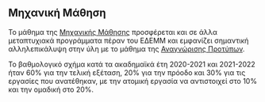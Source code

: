 ## Μηχανική Μάθηση

Το μάθημα της [Μηχανικής Μάθησης](https://dsml.ece.ntua.gr/studies/courses/mechanike-mathese) προσφέρεται και σε άλλα μεταπτυχιακά προγράμματα πέραν του ΕΔΕΜΜ και εμφανίζει σημαντική αλληλεπικάλυψη στην ύλη με το μάθημα της [Αναγνώρισης Προτύπων](https://dsml.ece.ntua.gr/studies/courses/anagnorise-protypon).

Το βαθμολογικό σχήμα κατά τα ακαδημαϊκά έτη 2020-2021 και 2021-2022 ήταν 60% για την τελική εξέταση, 20% για την πρόοδο και 30% για τις εργασίες που ανατέθηκαν, με την ατομική εργασία να αντιστοιχεί στο 10% και την ομαδική στο 20%.
